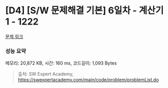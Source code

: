 # [D4] [S/W 문제해결 기본] 6일차 - 계산기1 - 1222 

[문제 링크](https://swexpertacademy.com/main/code/problem/problemDetail.do?contestProbId=AV14mbSaAEwCFAYD) 

### 성능 요약

메모리: 20,872 KB, 시간: 160 ms, 코드길이: 1,093 Bytes



> 출처: SW Expert Academy, https://swexpertacademy.com/main/code/problem/problemList.do